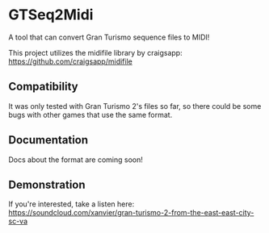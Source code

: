 # GTSeq2Midi
A tool that can convert Gran Turismo sequence files to MIDI!

This project utilizes the midifile library by craigsapp: https://github.com/craigsapp/midifile

## Compatibility
It was only tested with Gran Turismo 2's files so far, so there could be some bugs with other games that use the same format.

## Documentation
Docs about the format are coming soon!

## Demonstration
If you're interested, take a listen here: https://soundcloud.com/xanvier/gran-turismo-2-from-the-east-east-city-sc-va
